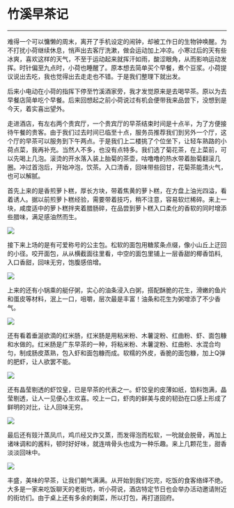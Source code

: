 <!--
 * @Author: caix cai1058@qq.com
 * @Date: 2025-01-18 14:38:59
 * @LastEditors: caix cai1058@qq.com
 * @LastEditTime: 2025-01-18 14:42:15
 * @FilePath: \docsify\docs\articles\journey\j32.md
 * @Description: 这是默认设置,请设置`customMade`, 打开koroFileHeader查看配置 进行设置: https://github.com/OBKoro1/koro1FileHeader/wiki/%E9%85%8D%E7%BD%AE
-->
# 竹溪早茶记
---

难得一个可以慵懒的周末，离开了手机设定的闹钟，却被工作日的生物钟唤醒。为不打扰小荷继续休息，悄声出去客厅洗漱，做会运动加上冲凉。小寒过后的天有些冰爽，喜欢这样的天气，不至于运动起来就挥汗如雨，酸涩眼角，从而影响运动发挥。时针偏至九点时，小荷也睡醒了。原本想去简单买个早餐，煮个豆浆。小荷提议说出去吃，我也觉得出去走走也不错。于是我们整理下就出发。

后来小电动在小荷的指挥下停至竹溪酒家旁，我才发觉原来是去喝早茶。原以为去早餐店简单吃个早餐。后来回想起之前小荷说过有机会便带我来品尝下，没想到是今天，着实喜出望外。

走进酒店，有左右两个贵宾厅，一个贵宾厅的早茶结束时间是十点半，为了方便接待午餐的贵客。由于我们过去时间已临至十点，服务员推荐我们到另外一个厅，这个厅的早茶可以服务到下午两点。于是我们上二楼挑了个位坐下，让轻车熟路的小荷点菜，我再补充。当然人不多，也没有点特多。我们选了菊花茶，在上菜前，可以先喝上几泡。滚烫的开水落入装上胎菊的茶壶，咕噜噜的热水带着胎菊翻滚几圈。冲过首泡后，开始冲泡，饮茶。入口清香，回味带些回甘，花菊茶能清火气，也可以解腻。

首先上来的是香煎萝卜糕，厚长方块，带着焦黄的萝卜糕，在方盘上油光四溢，看着诱人。据以前煎萝卜糕经验，需要带着技巧，稍不注意，容易软烂稀碎。来上一块，咸度适中的萝卜糕拌夹着腊肠碎，在品尝到萝卜糕入口柔化的香软的同时增添些腊味，满足感油然而生。

<img bor src="//cdn.jsdelivr.net/gh/caix-github/pics-storage/j32120250118.jpg">

接下来上场的是有可爱称号的公主包。松软的面包用糖浆条点缀，像小山丘上迂回的小径。咬开面包，从从横截面往里看，中空的面包里铺上一层香甜的椰香馅料,入口香甜，回味无穷，饱腹感倍增。

<img bor src="//cdn.jsdelivr.net/gh/caix-github/pics-storage/j32220250118.jpg">

上来的还有小锅乘的艇仔粥，实心的油条浸入白粥，搭配酥脆的花生，滑嫩的鱼片和蛋皮等材料，泯上一口，咀嚼，层次最是丰富！油条和花生为粥增添了不少香气。

<img bor src="//cdn.jsdelivr.net/gh/caix-github/pics-storage/j32320250118.jpg">

还有看着垂涎欲滴的红米肠，红米肠是用粘米粉、木薯淀粉、红曲粉、虾、面包糠和水做的。红米肠是广东早茶的一种，将粘米粉、木薯淀粉、红曲粉、水混合均匀，制成肠皮蒸熟，包入虾和面包糠而成。软糯的外皮，香脆的面包糠，加上Q弹的肥虾，让人欲罢不能。

<img bor src="//cdn.jsdelivr.net/gh/caix-github/pics-storage/j32420250118.jpg">

还有晶莹剔透的虾饺皇，已是早茶的代表之一。虾饺皇的皮薄如纸，馅料饱满，晶莹剔透，让人一见便心生欢喜。咬上一口，虾肉的鲜美与皮的韧劲在口感上形成了鲜明的对比，让人回味无穷。

<img bor src="//cdn.jsdelivr.net/gh/caix-github/pics-storage/j32520250118.jpg">

最后还有豉汁蒸凤爪，鸡爪经又炸又蒸，而发得泡而松软，一吮就会脱骨，再加上诸味调和的酱料，顿时好好味，就连啃骨头也成为一种乐趣。来上几颗花生，甜香淡淡回味中。

<img bor src="//cdn.jsdelivr.net/gh/caix-github/pics-storage/j32620250118.jpg">

丰盛，美味的早茶，让我们朝气满满。从开始到我们吃完，吃饭的食客络绎不绝。大多是一家来吃饭聊天的老街坊，听小荷说，酒店特定节日也会举办活动邀请附近的街坊们。由于桌上还有多余的剩菜，所以打包，再打道回府。